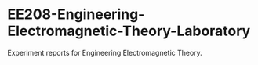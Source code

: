 # EE208-Engineering-Electromagnetic-Theory-Laboratory
Experiment reports for Engineering Electromagnetic Theory.
